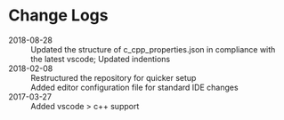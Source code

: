 # Change Logs

<dl>
    <dt>2018-08-28</dt>
    <dd>Updated the structure of c_cpp_properties.json in compliance with the latest vscode; Updated indentions</dd>
    <dt>2018-02-08</dt>
    <dd>Restructured the repository for quicker setup</dd>
    <dd>Added editor configuration file for standard IDE changes</dd>
    <dt>2017-03-27</dt>
    <dd>Added vscode > c++ support</dd>
</dl>
